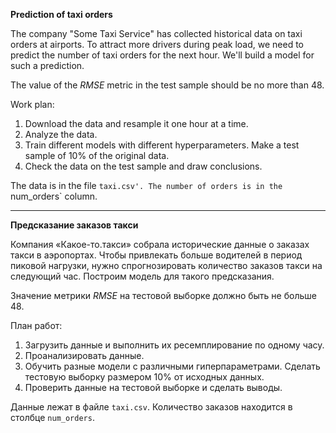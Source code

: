 **Prediction of taxi orders**

The company "Some Taxi Service" has collected historical data on taxi orders at airports.
To attract more drivers during peak load, we need to predict the number of taxi orders for the next hour.
We'll build a model for such a prediction.

The value of the *RMSE* metric in the test sample should be no more than 48.

Work plan:

1. Download the data and resample it one hour at a time.
2. Analyze the data.
3. Train different models with different hyperparameters. Make a test sample of 10% of the original data.
4. Check the data on the test sample and draw conclusions.


The data is in the file `taxi.csv'. The number of orders is in the `num_orders` column.
___

**Предсказание заказов такси**

Компания «Какое-то.такси» собрала исторические данные о заказах такси в аэропортах.
Чтобы привлекать больше водителей в период пиковой нагрузки, нужно спрогнозировать количество заказов такси на следующий час.
Построим модель для такого предсказания.

Значение метрики *RMSE* на тестовой выборке должно быть не больше 48.

План работ:

1. Загрузить данные и выполнить их ресемплирование по одному часу.
2. Проанализировать данные.
3. Обучить разные модели с различными гиперпараметрами. Сделать тестовую выборку размером 10% от исходных данных.
4. Проверить данные на тестовой выборке и сделать выводы.


Данные лежат в файле `taxi.csv`. Количество заказов находится в столбце `num_orders`.
